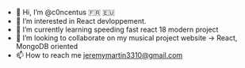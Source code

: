 - 👋 Hi, I’m @c0ncentus 🇫🇷 🇪🇺
- 👀 I’m interested in React devloppement.
- 🌱 I’m currently learning speeding fast react 18 modern project
- 💞️ I’m looking to collaborate on my musical project website -> React, MongoDB oriented 
- 📫 How to reach me <jeremymartin3310@gmail.com>

<!---
c0ncentus/c0ncentus is a ✨ special ✨ repository because its `README.md` (this file) appears on your GitHub profile.
You can click the Preview link to take a look at your changes.
--->
